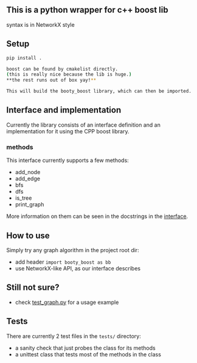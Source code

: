 ## This is a python wrapper for c++ boost lib
syntax is in NetworkX style 

## Setup
```bash
pip install .

boost can be found by cmakelist directly.
(this is really nice because the lib is huge.)
**the rest runs out of box yay!**

This will build the booty_boost library, which can then be imported.

```
## Interface and implementation

Currently the library consists of an interface definition and an implementation
for it using the CPP boost library.

### methods
This interface currently supports a few methods:
- add_node
- add_edge
- bfs
- dfs
- is_tree
- print_graph

More information on them can be seen in the docstrings in the [interface](src/booty_boost/interface.py).

## How to use
Simply try any graph algorithm in the project root dir:
- add header ```import booty_boost as bb``` 
- use NetworkX-like API, as our interface describes

## Still not sure?
- check [test_graph.py](./test_graph.py) for a usage example

## Tests
There are currently 2 test files in the `tests/` directory:
- a sanity check that just probes the class for its methods
- a unittest class that tests most of the methods in the class
